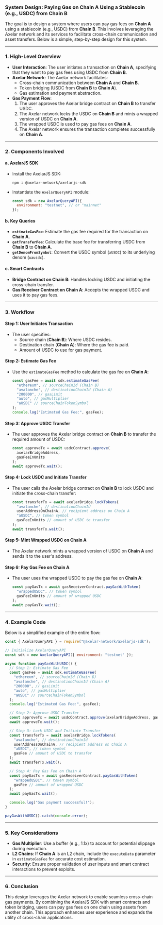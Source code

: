 ### System Design: Paying Gas on Chain A Using a Stablecoin (e.g., USDC) from Chain B

The goal is to design a system where users can pay gas fees on **Chain A** using a stablecoin (e.g., USDC) from **Chain B**. This involves leveraging the Axelar network and its services to facilitate cross-chain communication and asset transfers. Below is a simple, step-by-step design for this system.

---

### **1. High-Level Overview**
- **User Interaction**: The user initiates a transaction on **Chain A**, specifying that they want to pay gas fees using USDC from **Chain B**.
- **Axelar Network**: The Axelar network facilitates:
  - Cross-chain communication between **Chain A** and **Chain B**.
  - Token bridging (USDC from **Chain B** to **Chain A**).
  - Gas estimation and payment abstraction.
- **Gas Payment Flow**:
  1. The user approves the Axelar bridge contract on **Chain B** to transfer USDC.
  2. The Axelar network locks the USDC on **Chain B** and mints a wrapped version of USDC on **Chain A**.
  3. The wrapped USDC is used to pay gas fees on **Chain A**.
  4. The Axelar network ensures the transaction completes successfully on **Chain A**.

---

### **2. Components Involved**
#### **a. AxelarJS SDK**
- Install the AxelarJS SDK:
  ```bash
  npm i @axelar-network/axelarjs-sdk
  ```
- Instantiate the `AxelarQueryAPI` module:
  ```javascript
  const sdk = new AxelarQueryAPI({
    environment: "testnet", // or "mainnet"
  });
  ```

#### **b. Key Queries**
- **`estimateGasFee`**: Estimate the gas fee required for the transaction on **Chain A**.
- **`getTransferFee`**: Calculate the base fee for transferring USDC from **Chain B** to **Chain A**.
- **`getDenomFromSymbol`**: Convert the USDC symbol (`aUSDC`) to its underlying denom (`uausdc`).

#### **c. Smart Contracts**
- **Bridge Contract on Chain B**: Handles locking USDC and initiating the cross-chain transfer.
- **Gas Receiver Contract on Chain A**: Accepts the wrapped USDC and uses it to pay gas fees.

---

### **3. Workflow**
#### **Step 1: User Initiates Transaction**
- The user specifies:
  - Source chain (**Chain B**): Where USDC resides.
  - Destination chain (**Chain A**): Where the gas fee is paid.
  - Amount of USDC to use for gas payment.

#### **Step 2: Estimate Gas Fee**
- Use the `estimateGasFee` method to calculate the gas fee on **Chain A**:
  ```javascript
  const gasFee = await sdk.estimateGasFee(
    "ethereum", // sourceChainId (Chain B)
    "avalanche", // destinationChainId (Chain A)
    "200000", // gasLimit
    "auto", // gasMultiplier
    "aUSDC" // sourceChainTokenSymbol
  );
  console.log("Estimated Gas Fee:", gasFee);
  ```

#### **Step 3: Approve USDC Transfer**
- The user approves the Axelar bridge contract on **Chain B** to transfer the required amount of USDC:
  ```javascript
  const approveTx = await usdcContract.approve(
    axelarBridgeAddress,
    gasFeeInUnits
  );
  await approveTx.wait();
  ```

#### **Step 4: Lock USDC and Initiate Transfer**
- The user calls the Axelar bridge contract on **Chain B** to lock USDC and initiate the cross-chain transfer:
  ```javascript
  const transferTx = await axelarBridge.lockTokens(
    "avalanche", // destinationChainId
    userAddressOnChainA, // recipient address on Chain A
    "aUSDC", // token symbol
    gasFeeInUnits // amount of USDC to transfer
  );
  await transferTx.wait();
  ```

#### **Step 5: Mint Wrapped USDC on Chain A**
- The Axelar network mints a wrapped version of USDC on **Chain A** and sends it to the user's address.

#### **Step 6: Pay Gas Fee on Chain A**
- The user uses the wrapped USDC to pay the gas fee on **Chain A**:
  ```javascript
  const payGasTx = await gasReceiverContract.payGasWithToken(
    "wrappedUSDC", // token symbol
    gasFeeInUnits // amount of wrapped USDC
  );
  await payGasTx.wait();
  ```

---

### **4. Example Code**
Below is a simplified example of the entire flow:

```javascript
const { AxelarQueryAPI } = require("@axelar-network/axelarjs-sdk");

// Initialize AxelarQueryAPI
const sdk = new AxelarQueryAPI({ environment: "testnet" });

async function payGasWithUSDC() {
  // Step 1: Estimate Gas Fee
  const gasFee = await sdk.estimateGasFee(
    "ethereum", // sourceChainId (Chain B)
    "avalanche", // destinationChainId (Chain A)
    "200000", // gasLimit
    "auto", // gasMultiplier
    "aUSDC" // sourceChainTokenSymbol
  );
  console.log("Estimated Gas Fee:", gasFee);

  // Step 2: Approve USDC Transfer
  const approveTx = await usdcContract.approve(axelarBridgeAddress, gasFee);
  await approveTx.wait();

  // Step 3: Lock USDC and Initiate Transfer
  const transferTx = await axelarBridge.lockTokens(
    "avalanche", // destinationChainId
    userAddressOnChainA, // recipient address on Chain A
    "aUSDC", // token symbol
    gasFee // amount of USDC to transfer
  );
  await transferTx.wait();

  // Step 4: Pay Gas Fee on Chain A
  const payGasTx = await gasReceiverContract.payGasWithToken(
    "wrappedUSDC", // token symbol
    gasFee // amount of wrapped USDC
  );
  await payGasTx.wait();

  console.log("Gas payment successful!");
}

payGasWithUSDC().catch(console.error);
```

---

### **5. Key Considerations**
- **Gas Multiplier**: Use a buffer (e.g., 1.1x) to account for potential slippage during execution.
- **L2 Chains**: If **Chain A** is an L2 chain, include the `executeData` parameter in `estimateGasFee` for accurate cost estimation.
- **Security**: Ensure proper validation of user inputs and smart contract interactions to prevent exploits.

---

### **6. Conclusion**
This design leverages the Axelar network to enable seamless cross-chain gas payments. By combining the AxelarJS SDK with smart contracts and token bridging, users can pay gas fees on one chain using assets from another chain. This approach enhances user experience and expands the utility of cross-chain applications.